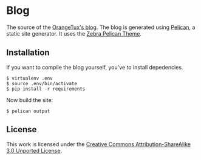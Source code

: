 Blog
====
The source of the [OrangeTux's blog][1]. The blog is generated using 
[Pelican][2], a static site generator. It uses the [Zebra Pelican Theme][3].

Installation
------------
If you want to compile the blog yourself, you've to install depedencies.

    $ virtualenv .env
    $ source .env/bin/activate
    $ pip install -r requirements

Now build the site:

    $ pelican output

License
-------
This work is licensed under the [Creative Commons Attribution-ShareAlike 3.0
Unported License][4].

[1]:http://orangetux.nl
[2]:http://docs.getpelican.com/en/3.5.0/
[3]:https://github.com/ozanyildiz/zebra-pelican-theme
[4]:http://creativecommons.org/licenses/by-sa/3.0/
